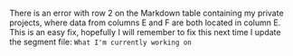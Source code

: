 There is an error with row 2 on the Markdown table containing my private projects, where data from columns E and F are both located in column E. This is an easy fix, hopefully I will remember to fix this next time I update the segment file: `What I'm currently working on`
